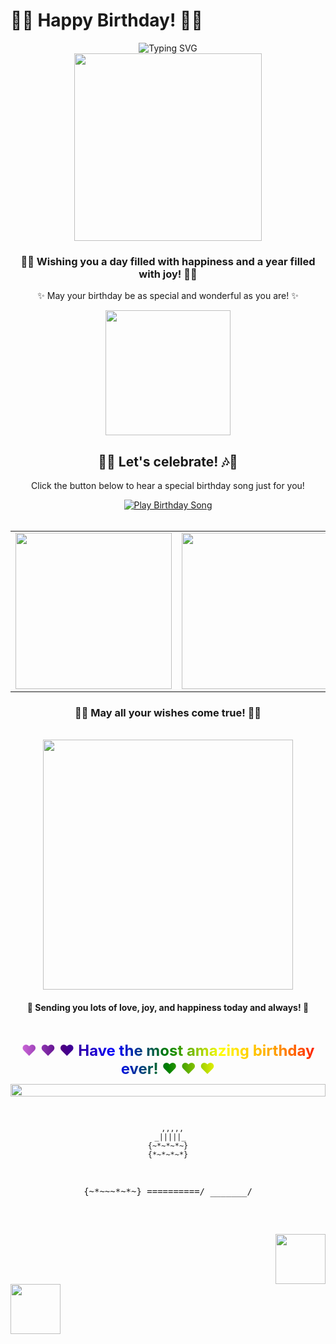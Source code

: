 # 🎉✨ Happy Birthday! 🎂🎈

<div align="center">
  <img src="https://readme-typing-svg.herokuapp.com?font=Pacifico&size=40&duration=6000&color=FF67E3&center=true&vCenter=true&width=650&lines=Happy+Birthday+to+You!;Wishing+you+a+magical+day!;May+all+your+dreams+come+true!" alt="Typing SVG" />
  
  <br/>
  
  <img src="https://media.giphy.com/media/SwImQhtiNA7io/giphy.gif" width="300" height="300" />
  
  <h3>🎊💖 Wishing you a day filled with happiness and a year filled with joy! 💖🎊</h3>
  
  <p>✨ May your birthday be as special and wonderful as you are! ✨</p>
  
  <img src="https://media.giphy.com/media/KdqIbjYYEvOxdWOblq/giphy.gif" width="200" />
  
  <br/>
  
  <h2>🎵🎶 Let's celebrate! 🎶🎵</h2>
  
  <p>Click the button below to hear a special birthday song just for you!</p>
  
  <a href="https://youtu.be/NbOjOzyvFgU?si=di-zs2dbMoRw0GVS" target="_blank">
    <img src="https://img.shields.io/badge/🎵%20Play%20Birthday%20Song-FF0000?style=for-the-badge&logo=youtube&logoColor=white" alt="Play Birthday Song" />
  </a>
  
  <br/>
  <br/>
  
  <table border="0">
    <tr>
      <td><img src="https://media.giphy.com/media/3ohs4kI2X9r7O8ZtoI/giphy.gif" width="250" /></td>
      <td>
        <img src="https://media.giphy.com/media/l1ughbsd9qXz2s9SE/giphy.gif" width="250" />
      </td>
      <td><img src="https://media.giphy.com/media/26BRtW4zppWWjrsPu/giphy.gif" width="250" /></td>
    </tr>
  </table>
  
  <h3>🎁💝 May all your wishes come true! 💝🎁</h3>
  
  <br/>
  
  <img src="https://media.giphy.com/media/3o6ozuHcxTtVWJJn32/giphy.gif" width="400" />
  
  <h4>🌟 Sending you lots of love, joy, and happiness today and always! 🌟</h4>
  
  <br/>
  
  <div style="background: linear-gradient(to right, violet, indigo, blue, green, yellow, orange, red); -webkit-background-clip: text; color: transparent; font-weight: bold; font-size: 24px; padding: 10px;">
    ♥ ♥ ♥ Have the most amazing birthday ever! ♥ ♥ ♥
  </div>
</div>

<!-- Add some sparkles -->
<div align="center">
  <img src="https://media.giphy.com/media/l46CySTsO9JqWL8di/giphy.gif" width="100%" height="20" />
</div>

<!-- Cute cake animation -->
<div align="center">
  <pre>
  
      ,,,,,
     _|||||_
    {~*~*~*~}
    {*~*~*~*}
  {~*~*~*~*~*~}
  \==========/
   \_______/
  
  </pre>
</div>

<!-- Floating balloons -->
<div align="right">
  <img src="https://media.giphy.com/media/3o7abGQa0aRJUurpII/giphy.gif" width="80" />
</div>

<div align="left">
  <img src="https://media.giphy.com/media/26BRtW4zppWWjrsPu/giphy.gif" width="80" />
</div>